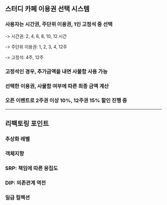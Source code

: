 ## 스터디 카페 이용권 선택 시스템
### 사용자는 시간권, 주단위 이용권, 1인 고정석 중 선택
 -> 시간권: 2, 4, 6, 8, 10, 12 시간

-> 주단위 이용권: 1, 2, 3, 4, 12주

-> 고정석: 4주, 12주

### 고정석인 경우, 추가금액을 내면 사물함 사용 가능

### 선택한 이용권, 사물함 여부에 따른 최종 금액 계산

### 오픈 이벤트로 2주권 이상 10%, 12주권 15% 할인 진행 중

***

## 리팩토링 포인트

### 추상화 레벨

### 객체지향

### SRP: 책임에 따른 응집도

### DIP: 의존관계 역전

### 일급 컬렉션
